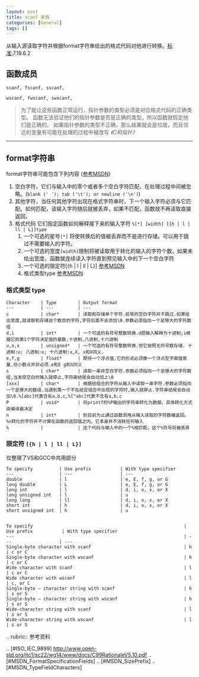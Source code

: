 ```yaml
---
layout: post
title: scanf 家族
categories: [General]
tags: []
---
```


从输入源读取字符并根据format字符串给出的格式代码对他进行转换。[标准:](http://www.open-std.org/jtc1/sc22/wg14/www/docs/C99RationaleV5.10.pdf)7.19.6.2

## 函数成员 ##

    scanf, fscanf, sscanf, 

    wscanf, fwscanf, swscanf, 


> 为了能让这些函数正常运行，指针参数的类型必须是对应格式代码的正确类型。
> 函数无法验证他们的指针参数是否是正确的类型，所以函数就假定他们是正确的。
> 如果指针参数的类型不正确，那么结果就会是垃圾，而且邻近的变量有可能在处理的过程中被改写
> *《C和指针》*

----------

## format字符串 ##

format字符串可能包含下列内容 ([参考MSDN](http://msdn.microsoft.com/en-us/library/kwwtf9ch.aspx))

1. 空白字符，它们与输入中的零个或者多个空白字符匹配，在处理过程中间被忽略。(`blank (' '); tab ('\t'); or newline ('\n')`)
1. 其他字符，当任何其他字符出现在格式字符串时，下一个输入字符必须与它匹配。如何匹配，该输入字符随后就被丢弃，如果不匹配，函数就不再读取直接返回。
1. 格式代码 它们指定函数如何解释接下来的输入字符 `%[*] [width] [{h | l | ll | L}]type`
   1. 一个可选的星号`[*]` 将使转换后的值被丢弃而不是进行存储。可以用于跳过不需要输入的字符。
   1. 一个可选的宽度`[width]`限制将被读取用于转化的输入的字符个数，如果未给出宽度，函数就连续读入字符直到预见输入中的下一个空白字符
   1. 一个可选的限定符[{h | l | ll | L}] [参考MSDN](http://msdn.microsoft.com/en-us/library/xdb9w69d.aspx)
   1. 格式类型type [参考MSDN](http://msdn.microsoft.com/en-us/library/6ttkkkhh(v=VS.80).aspx)

### 格式类型 type ###

    Character    | Type        | Output format
	---  		 | --- 		   | --- 	
    c            | char*       | 读取和存储单个字符.前导的空白字符并不跳过.如果给出宽度,就读取和存储这个数目的字符,字符后面不会添加\0.参数必须指向一个足够大的字符数组
    d,i          | int*        | 一个可选的有符号整数转换.d把输入解释为十进制;i根据它的第1个字符决定值的基数,十进制,八进制,十六进制
    u,o,x        | unsigned*   | 一个可选的有符号整数转换.但它按照无符号数存储. 十进制:u; 八进制:o; 十六进制:x,X, x和X同义.
    e,f,g        | float*      | 期待一个浮点值,它的形式必须像一个浮点型字面值常量,但小数点并非必须.e和E g和G同义
    s            | char*       | 读取一串非空白字符.参数必须指向一个足够大的字符数组,当发现空白时输入就停止,字符串结尾会自动加上\0
    [xxx]        | char*       | 根据给组合的字符从输入中读取一串字符.参数必须指向一个足够大的数组.当遇到第一个不在给定组合中出现的字符时,输入就停止.字符串结尾会自动加\0.%[abc]代表含有a,b,c,%[^abc]代表不含有a,b,c 
    P            | void*       | 将printf的%P输出的字符串转化为数据，具体转化方式由编译器决定
    n            | int*        | 到目前为止通过函数调用从输入读取的字符数被返回。%n转化的字符并不计算在函数的返回值之内。它本身并不消耗任何输入
    %            |             | 这个代码与输入中的一个%相匹配，这个%符号将被丢弃
    


### 限定符 `[{h | l | ll | L}] ` ###
仅整理了VS和GCC中共用部分

    To specify          | Use prefix           | With type specifier
	---  		 		| --- 		   		   | --- 	
	double	            | l                    | e, E, f, g, or G
    long double         | L                    | e, E, f, g, or G
	long int	        | l                    | d, i, o, x, or X
    long unsigned int	| l	                   | u
    long long	        | ll	               | d, i, o, x, or X
    short int	        | h	                   | d, i, o, x, or X
    short unsigned int	| h	                   | u


    To specify                                                         | Use prefix           | With type specifier
	---  		 													   | --- 		   		  | --- 	    
    Single-byte character with scanf                                   | h                    | c or C
    Single-byte character with wscanf                                  | h                    | c or C
    Wide character with scanf                                          | l                    | c or C
    Wide character with wscanf                                         | l                    | c, or C
    Single-byte – character string with scanf                          | h                    | s or S
    Single-byte – character string with wscanf                         | h                    | s or S
    Wide-character string with scanf                                   | l                    | s or S
    Wide-character string with wscanf                                  | l                    | s or S
           

.. rubric:: 参考资料

.. [#ISO\_IEC\_9899]
http://www.open-std.org/jtc1/sc22/wg14/www/docs/C99RationaleV5.10.pdf ..
[#MSDN\_FormatSpecificationFields]
 ..
[#MSDN\_SizePrefix]
 ..
[#MSDN\_TypeFieldCharacters]

